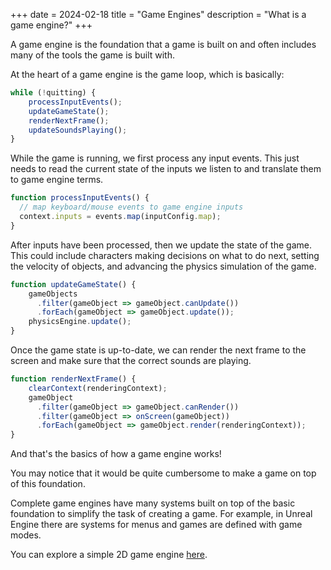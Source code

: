 +++
date = 2024-02-18
title = "Game Engines"
description = "What is a game engine?"
+++

A game engine is the foundation that a game is built on and often includes many
of the tools the game is built with.

At the heart of a game engine is the game loop, which is basically:

```javascript
while (!quitting) {
    processInputEvents();
    updateGameState();
    renderNextFrame();
    updateSoundsPlaying();
}
```

While the game is running, we first process any input events. This just needs to
read the current state of the inputs we listen to and translate them to game
engine terms.

```javascript
function processInputEvents() {
  // map keyboard/mouse events to game engine inputs
  context.inputs = events.map(inputConfig.map);
}
```

After inputs have been processed, then we update the state of the game. This
could include characters making decisions on what to do next, setting the
velocity of objects, and advancing the physics simulation of the game.

```javascript
function updateGameState() {
    gameObjects
      .filter(gameObject => gameObject.canUpdate())
      .forEach(gameObject => gameObject.update());
    physicsEngine.update();
}
```

Once the game state is up-to-date, we can render the next frame to the screen
and make sure that the correct sounds are playing.

```javascript
function renderNextFrame() {
    clearContext(renderingContext);
    gameObject
      .filter(gameObject => gameObject.canRender())
      .filter(gameObject => onScreen(gameObject))
      .forEach(gameObject => gameObject.render(renderingContext));
}
```

And that's the basics of how a game engine works!

You may notice that it would be quite cumbersome to make a game on top of this foundation.

Complete game engines have many systems built on top of the basic foundation to simplify
the task of creating a game. For example, in Unreal Engine there are systems for menus
and games are defined with game modes.

You can explore a simple 2D game engine [here](game-engine.js).
